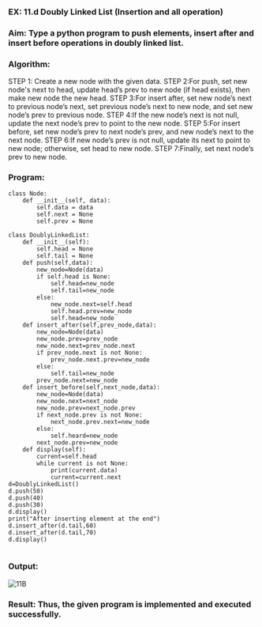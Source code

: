 ### EX: 11.d Doubly Linked List (Insertion and all operation)


### Aim: Type a python program to push elements, insert after and insert before operations in doubly linked list.
### Algorithm:
STEP 1: Create a new node with the given data.
STEP 2:For push, set new node's next to head, update head’s prev to new node (if head exists), then make new node the new head.
STEP 3:For insert after, set new node’s next to previous node’s next, set previous node’s next to new node, and set new node’s prev to previous node.
STEP 4:If the new node’s next is not null, update the next node’s prev to point to the new node.
STEP 5:For insert before, set new node’s prev to next node’s prev, and new node’s next to the next node.
STEP 6:If new node’s prev is not null, update its next to point to new node; otherwise, set head to new node.
STEP 7:Finally, set next node’s prev to new node.

### Program:
```
class Node:
    def __init__(self, data):
        self.data = data 
        self.next = None 
        self.prev = None 

class DoublyLinkedList:
    def __init__(self):
        self.head = None 
        self.tail = None
    def push(self,data):
        new_node=Node(data)
        if self.head is None:
            self.head=new_node
            self.tail=new_node
        else:
            new_node.next=self.head
            self.head.prev=new_node
            self.head=new_node
    def insert_after(self,prev_node,data):
        new_node=Node(data)
        new_node.prev=prev_node
        new_node.next=prev_node.next
        if prev_node.next is not None:
            prev_node.next.prev=new_node
        else:
            self.tail=new_node
        prev_node.next=new_node
    def insert_before(self,next_node,data):
        new_node=Node(data)
        new_node.next=next_node
        new_node.prev=next_node.prev
        if next_node.prev is not None:
            next_node.prev.next=new_node
        else:
            self.heard=new_node
        next_node.prev=new_node
    def display(self):
        current=self.head
        while current is not None:
            print(current.data)
            current=current.next
d=DoublyLinkedList()
d.push(50)
d.push(40)
d.push(30)
d.display()
print("After inserting element at the end")
d.insert_after(d.tail,60)
d.insert_after(d.tail,70)
d.display()


```
### Output:
 
![11B](https://github.com/user-attachments/assets/aeac5d52-3f94-4af7-8bb0-89a056155c55)


 

### Result: Thus, the given program is implemented and executed successfully.
